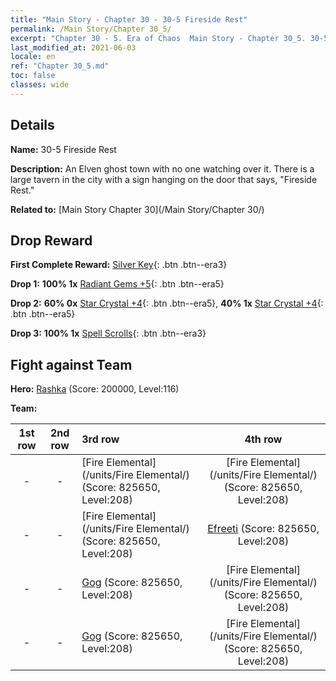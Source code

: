 ```yaml
---
title: "Main Story - Chapter 30 - 30-5 Fireside Rest"
permalink: /Main Story/Chapter 30_5/
excerpt: "Chapter 30 - 5. Era of Chaos  Main Story - Chapter 30_5. 30-5 Fireside Rest"
last_modified_at: 2021-06-03
locale: en
ref: "Chapter 30_5.md"
toc: false
classes: wide
---
```


## Details

 **Name:** 30-5 Fireside Rest

 **Description:** An Elven ghost town with no one watching over it. There is a large tavern in the city with a sign hanging on the door that says, \"Fireside Rest.\"

 **Related to:** [Main Story Chapter 30](/Main Story/Chapter 30/)

## Drop Reward

 **First Complete Reward:** [Silver Key](/Items/con_693/){: .btn .btn--era3}

 **Drop 1:** **100% 1x** [Radiant Gems +5](/Items/mat_100/){: .btn .btn--era5}

 **Drop 2:** **60% 0x** [Star Crystal +4](/Items/mat_94/){: .btn .btn--era5}, **40% 1x** [Star Crystal +4](/Items/mat_94/){: .btn .btn--era5}

 **Drop 3:** **100% 1x** [Spell Scrolls](/Items/con_694/){: .btn .btn--era3}


## Fight against Team
 **Hero:** [Rashka](/heroes/Rashka/) (Score: 200000, Level:116)

 **Team:**


  | 1st row | 2nd row | 3rd row | 4th row |
  |:----:|:----:|:----|:----:|
  | - | - | [Fire Elemental](/units/Fire Elemental/) (Score: 825650, Level:208)  | [Fire Elemental](/units/Fire Elemental/) (Score: 825650, Level:208)  |
  | - | - | [Fire Elemental](/units/Fire Elemental/) (Score: 825650, Level:208)  | [Efreeti](/units/Efreeti/) (Score: 825650, Level:208)  |
  | - | - | [Gog](/units/Gog/) (Score: 825650, Level:208)  | [Fire Elemental](/units/Fire Elemental/) (Score: 825650, Level:208)  |
  | - | - | [Gog](/units/Gog/) (Score: 825650, Level:208)  | [Fire Elemental](/units/Fire Elemental/) (Score: 825650, Level:208)  |


